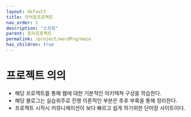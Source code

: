 ```yaml
---
layout: default
title: 단어장프로젝트
nav_order: 1
description: "스프링"
parent: 토이프로젝트
permalink: /project/wordPrg/main
has_children: true
---
```

# 프로젝트 의의
- 해당 프로젝트를 통해 웹에 대한 기본적인 아키텍쳐 구성을 학습한다.
- 해당 블로그는 실습위주로 진행 이론적인 부분은 추후 부록을 통해 정리한다.
- 프로젝트 시작시 커뮤니케이션이 보다 빠르고 쉽게 하기위한 단어장 사이트이다.
